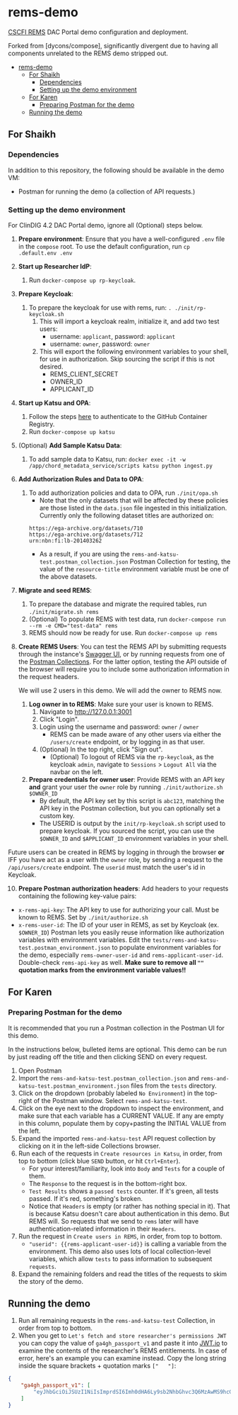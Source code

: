 # rems-demo
[CSCFI REMS](https://github.com/cscfi/rems) DAC Portal demo configuration and deployment.

Forked from [dycons/compose], significantly divergent due to having all components unrelated to the REMS demo stripped out.

<!-- @import "[TOC]" {cmd="toc" depthFrom=1 depthTo=6 orderedList=false} -->

<!-- code_chunk_output -->

- [rems-demo](#rems-demo)
  - [For Shaikh](#for-shaikh)
    - [Dependencies](#dependencies)
    - [Setting up the demo environment](#setting-up-the-demo-environment)
  - [For Karen](#for-karen)
    - [Preparing Postman for the demo](#preparing-postman-for-the-demo)
  - [Running the demo](#running-the-demo)

<!-- /code_chunk_output -->


## For Shaikh

### Dependencies

In addition to this repository, the following should be available in the demo VM:

- Postman for running the demo (a collection of API requests.)

### Setting up the demo environment

For ClinDIG 4.2 DAC Portal demo, ignore all (Optional) steps below.

1. **Prepare environment**: Ensure that you have a well-configured `.env` file in the `compose` root. To use the default configuration, run `cp .default.env .env`
2. **Start up Researcher IdP**:
    1. Run `docker-compose up rp-keycloak`.
3. **Prepare Keycloak**:
    1. To prepare the keycloak for use with rems, run: `. ./init/rp-keycloak.sh`
       1. This will import a keycloak realm, initialize it, and add two test users:
          - username: `applicant`, password: `applicant`
          - username: `owner`, password: `owner`
       2. This will export the following environment variables to your shell, for use in authorization. Skip sourcing the script if this is not desired.
          - REMS_CLIENT_SECRET
          - OWNER_ID
          - APPLICANT_ID
4. **Start up Katsu and OPA**:
    1. Follow the steps [here](https://docs.github.com/en/packages/working-with-a-github-packages-registry/working-with-the-container-registry#authenticating-to-the-container-registry) to authenticate to the GitHub Container Registry.
    2. Run `docker-compose up katsu`
5. (Optional) **Add Sample Katsu Data**:
    1. To add sample data to Katsu, run: `docker exec -it -w /app/chord_metadata_service/scripts katsu python ingest.py`
6. **Add Authorization Rules and Data to OPA**:
    1. To add authorization policies and data to OPA, run `./init/opa.sh`
       - Note that the only datasets that will be affected by these policies are those listed in the `data.json` file ingested in this initialization. Currently only the following dataset titles are authorized on:
       ```
       https://ega-archive.org/datasets/710
       https://ega-archive.org/datasets/712
       urn:nbn:fi:lb-201403262
       ```
       - As a result, if you are using the `rems-and-katsu-test.postman_collection.json` Postman Collection for testing, the value of the `resource-title` environment variable must be one of the above datasets.
7. **Migrate and seed REMS**:
    1. To prepare the database and migrate the required tables, run `./init/migrate.sh rems` 
    2. (Optional) To populate REMS with test data, run `docker-compose run --rm -e CMD="test-data" rems`
    3. REMS should now be ready for use. Run `docker-compose up rems`
8. **Create REMS Users**:
   You can test the REMS API by submitting requests through the instance's [Swagger UI](http://localhost:3001/swagger-ui/index.html), or by running requests from one of the [Postman Collections](https://github.com/dycons/compose/tree/develop/tests). For the latter option, testing the API outside of the browser will require you to include some authorization information in the request headers.

    We will use 2 users in this demo. We will add the owner to REMS now.

    1. **Log owner in to REMS**: Make sure your user is known to REMS.
        1. Navigate to http://127.0.0.1:3001
        2. Click "Login".
        3. Login using the username and password: `owner` / `owner`
            - REMS can be made aware of any other users via either the `/users/create` endpoint, or by logging in as that user.
        4. (Optional) In the top right, click "Sign out".
            - (Optional) To logout of REMS via the `rp-keycloak`, as the keycloak `admin`, navigate to `Sessions` > `Logout All` via the navbar on the left.
    2. **Prepare credentials for owner user**: Provide REMS with an API key **and** grant your user the `owner` role by running `./init/authorize.sh $OWNER_ID`
       - By default, the API key set by this script is `abc123`, matching the API key in the Postman collection, but you can optionally set a custom key.
       - The USERID is output by the `init/rp-keycloak.sh` script used to prepare keycloak. If you sourced the script, you can use the `$OWNER_ID` and `$APPLICANT_ID` environment variables in your shell.

Future users can be created in REMS by logging in through the browser **or** IFF you have act as a user with the `owner` role, by sending a request to the `/api/users/create` endpoint. The `userid` must match the user's id in Keycloak.

10. **Prepare Postman authorization headers**: Add headers to your requests containing the following key-value pairs:
- `x-rems-api-key`: The API key to use for authorizing your call. Must be known to REMS. Set by `./init/authorize.sh`
- `x-rems-user-id`: The ID of your user in REMS, as set by Keycloak (ex. `$OWNER_ID`)
Postman lets you easily reuse information like authorization variables with environment variables. Edit the `tests/rems-and-katsu-test.postman_environment.json` to populate environment variables for the demo, especially `rems-owner-user-id` and `rems-applicant-user-id`. Double-check `rems-api-key` as well. **Make sure to remove all `""` quotation marks from the environment variable values!!**

## For Karen

### Preparing Postman for the demo

It is recommended that you run a Postman collection in the Postman UI for this demo.

In the instructions below, bulleted items are optional. This demo can be run by just reading off the title and then clicking SEND on every request.

1. Open Postman
2. Import the `rems-and-katsu-test.postman_collection.json` and `rems-and-katsu-test.postman_environment.json` files from the `tests` directory.
3. Click on the dropdown (probably labeled `No Environment`) in the top-right of the Postman window. Select `rems-and-katsu-test`.
4. Click on the eye next to the dropdown to inspect the environment, and make sure that each variable has a CURRENT VALUE. If any are empty in this column, populate them by copy+pasting the INITIAL VALUE from the left.
5. Expand the imported `rems-and-katsu-test` API request collection by clicking on it in the left-side Collections browser.
6. Run each of the requests in `Create resources in Katsu`, in order, from top to bottom (click blue `SEND` button, or hit `Ctrl+Enter`).
    - For your interest/familiarity, look into `Body` and `Tests` for a couple of them.
    - The `Response` to the request is in the bottom-right box.
    - `Test Results` shows a `passed tests` counter. If it's green, all tests passed. If it's red, something's broken.
    - Notice that `Headers` is empty (or rather has nothing special in it). That is because Katsu doesn't care about authentication in this demo. But REMS will. So requests that we send to `rems` later will have authentication-related information in their `Headers`.
7. Run the request in `Create users in REMS`, in order, from top to bottom.
    - `"userid": {{rems-applicant-user-id}}` is calling a variable from the environment. This demo also uses lots of local collection-level variables, which allow `tests` to pass information to subsequent `requests`.
8. Expand the remaining folders and read the titles of the requests to skim the story of the demo.

## Running the demo

1. Run all remaining requests in the `rems-and-katsu-test` Collection, in order from top to bottom.
2. When you get to `Let's fetch and store researcher's permissions JWT` you can copy the value of `ga4gh_passport_v1` and paste it into [JWT.io](https://jwt.io/) to examine the contents of the researcher's REMS entitlements.
In case of error, here's an example you can examine instead. Copy the long string inside the square brackets + quotation marks `["   "]`:
```json
{
    "ga4gh_passport_v1": [
        "eyJhbGciOiJSUzI1NiIsImprdSI6Imh0dHA6Ly9sb2NhbGhvc3Q6MzAwMS9hcGkvandrIiwidHlwIjoiSldUIiwia2lkIjpudWxsfQ.eyJpc3MiOiJodHRwOi8vbG9jYWxob3N0OjMwMDEvIiwic3ViIjoiMzQ2MWFhN2MtYzNmMS00MmFkLWIxNjEtYzU2MDVhM2M3ZTk0IiwiaWF0IjoxNjQ5ODE4OTQwLCJleHAiOjE2ODEzNTQ5NDAsImdhNGdoX3Zpc2FfdjEiOnsidHlwZSI6IkNvbnRyb2xsZWRBY2Nlc3NHcmFudHMiLCJ2YWx1ZSI6Imh0dHBzOi8vZWdhLWFyY2hpdmUub3JnL2RhdGFzZXRzLzcxMCIsInNvdXJjZSI6Imh0dHA6Ly9sb2NhbGhvc3Q6MzAwMS8iLCJieSI6ImRhYyIsImFzc2VydGVkIjoxNjQ5ODE4OTMwfX0.kK8ADj3TNe7EDcZJ3zFiqfLp3Eagt9QRDhTEdiMo8VYllBKSkjZltvKe2B3oEbtzHPVhXquSXJIJMHOhRkr5hPbHvhAoahVL213VDdb_TtNcGda198_ZdGD-xWb6QRUeJXTaEMYt_SZY2j-VwDx9z-f1bG7xaFfh7hiwkpe4aBYtjBeyYApepV6J-D1sNwgXullpWhmQ2Ar_dLEXTiIruL9Slgu1AaOGmuedUK_saZLnPInUfSPd91bh0gH0_D0fg0PgI9DP_Pp9K6rk9PM_8vJm7d3CNCtcxXl7gx8RtldWgU9t684fxBLFZNdDE_0Xb4SKDLrcd9ME5Pv_74b-8Q"
    ]
}
```
